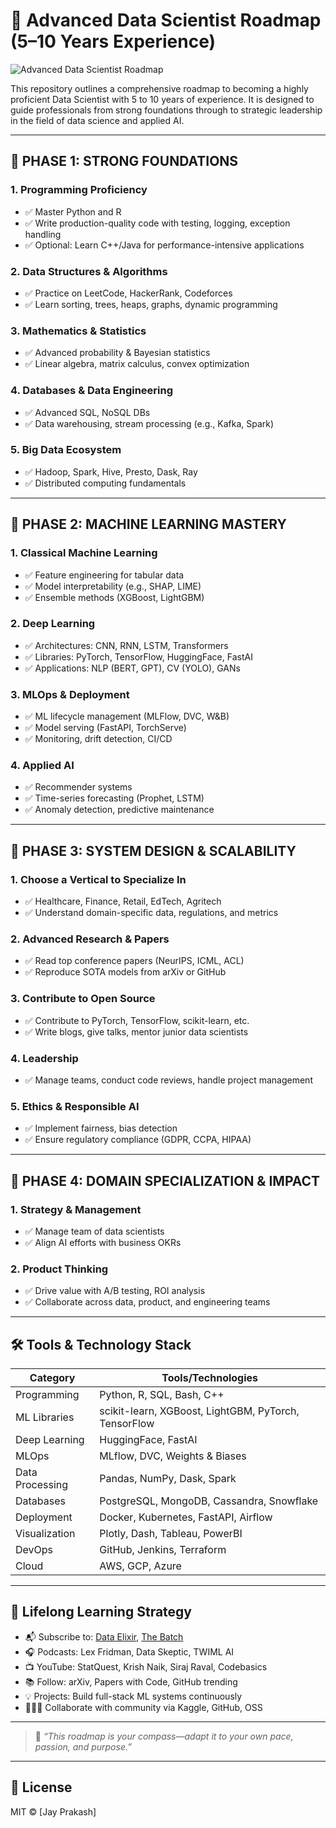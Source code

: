 # 🧠 Advanced Data Scientist Roadmap (5–10 Years Experience)

![Advanced Data Scientist Roadmap](./file-QEtGAWbUfJWefdhLrBSRAr)

This repository outlines a comprehensive roadmap to becoming a highly proficient Data Scientist with 5 to 10 years of experience. It is designed to guide professionals from strong foundations through to strategic leadership in the field of data science and applied AI.

---

## 📍 PHASE 1: STRONG FOUNDATIONS

### 1. Programming Proficiency
- ✅ Master Python and R
- ✅ Write production-quality code with testing, logging, exception handling
- ✅ Optional: Learn C++/Java for performance-intensive applications

### 2. Data Structures & Algorithms
- ✅ Practice on LeetCode, HackerRank, Codeforces
- ✅ Learn sorting, trees, heaps, graphs, dynamic programming

### 3. Mathematics & Statistics
- ✅ Advanced probability & Bayesian statistics
- ✅ Linear algebra, matrix calculus, convex optimization

### 4. Databases & Data Engineering
- ✅ Advanced SQL, NoSQL DBs
- ✅ Data warehousing, stream processing (e.g., Kafka, Spark)

### 5. Big Data Ecosystem
- ✅ Hadoop, Spark, Hive, Presto, Dask, Ray
- ✅ Distributed computing fundamentals

---

## 🤖 PHASE 2: MACHINE LEARNING MASTERY

### 1. Classical Machine Learning
- ✅ Feature engineering for tabular data
- ✅ Model interpretability (e.g., SHAP, LIME)
- ✅ Ensemble methods (XGBoost, LightGBM)

### 2. Deep Learning
- ✅ Architectures: CNN, RNN, LSTM, Transformers
- ✅ Libraries: PyTorch, TensorFlow, HuggingFace, FastAI
- ✅ Applications: NLP (BERT, GPT), CV (YOLO), GANs

### 3. MLOps & Deployment
- ✅ ML lifecycle management (MLFlow, DVC, W&B)
- ✅ Model serving (FastAPI, TorchServe)
- ✅ Monitoring, drift detection, CI/CD

### 4. Applied AI
- ✅ Recommender systems
- ✅ Time-series forecasting (Prophet, LSTM)
- ✅ Anomaly detection, predictive maintenance

---

## 🧱 PHASE 3: SYSTEM DESIGN & SCALABILITY

### 1. Choose a Vertical to Specialize In
- ✅ Healthcare, Finance, Retail, EdTech, Agritech
- ✅ Understand domain-specific data, regulations, and metrics

### 2. Advanced Research & Papers
- ✅ Read top conference papers (NeurIPS, ICML, ACL)
- ✅ Reproduce SOTA models from arXiv or GitHub

### 3. Contribute to Open Source
- ✅ Contribute to PyTorch, TensorFlow, scikit-learn, etc.
- ✅ Write blogs, give talks, mentor junior data scientists

### 4. Leadership
- ✅ Manage teams, conduct code reviews, handle project management

### 5. Ethics & Responsible AI
- ✅ Implement fairness, bias detection
- ✅ Ensure regulatory compliance (GDPR, CCPA, HIPAA)

---

## 🧠 PHASE 4: DOMAIN SPECIALIZATION & IMPACT

### 1. Strategy & Management
- ✅ Manage team of data scientists
- ✅ Align AI efforts with business OKRs

### 2. Product Thinking
- ✅ Drive value with A/B testing, ROI analysis
- ✅ Collaborate across data, product, and engineering teams

---

## 🛠️ Tools & Technology Stack

| Category         | Tools/Technologies |
|------------------|--------------------|
| Programming      | Python, R, SQL, Bash, C++ |
| ML Libraries     | scikit-learn, XGBoost, LightGBM, PyTorch, TensorFlow |
| Deep Learning    | HuggingFace, FastAI |
| MLOps            | MLflow, DVC, Weights & Biases |
| Data Processing  | Pandas, NumPy, Dask, Spark |
| Databases        | PostgreSQL, MongoDB, Cassandra, Snowflake |
| Deployment       | Docker, Kubernetes, FastAPI, Airflow |
| Visualization    | Plotly, Dash, Tableau, PowerBI |
| DevOps           | GitHub, Jenkins, Terraform |
| Cloud            | AWS, GCP, Azure |

---

## 📖 Lifelong Learning Strategy

- 📬 Subscribe to: [Data Elixir](https://dataelixir.com), [The Batch](https://www.deeplearning.ai/the-batch/)
- 🎧 Podcasts: Lex Fridman, Data Skeptic, TWIML AI
- 📺 YouTube: StatQuest, Krish Naik, Siraj Raval, Codebasics
- 📚 Follow: arXiv, Papers with Code, GitHub trending
- 💡 Projects: Build full-stack ML systems continuously
- 🧑‍🤝‍🧑 Collaborate with community via Kaggle, GitHub, OSS

---

> 💬 _“This roadmap is your compass—adapt it to your own pace, passion, and purpose.”_

---

## 📂 License

MIT © [Jay Prakash]
